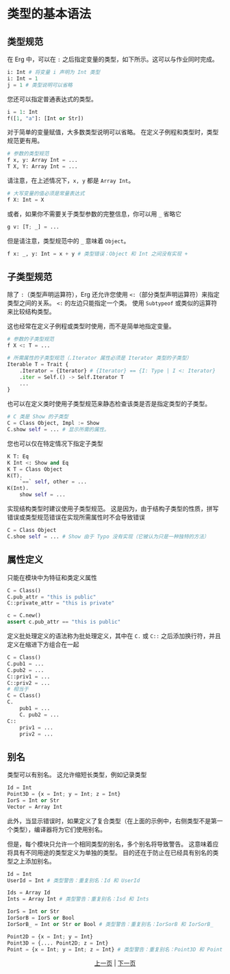 # 类型的基本语法

## 类型规范

在 Erg 中，可以在 `:` 之后指定变量的类型，如下所示。这可以与作业同时完成。

```python
i: Int # 将变量 i 声明为 Int 类型
i: Int = 1
j = 1 # 类型说明可以省略
```

您还可以指定普通表达式的类型。

```python
i = 1: Int
f([1, "a"]: [Int or Str])
```

对于简单的变量赋值，大多数类型说明可以省略。
在定义子例程和类型时，类型规范更有用。

```python
# 参数的类型规范
f x, y: Array Int = ...
T X, Y: Array Int = ...
```

请注意，在上述情况下，`x, y` 都是 `Array Int`。

```python
# 大写变量的值必须是常量表达式
f X: Int = X
```

或者，如果你不需要关于类型参数的完整信息，你可以用 `_` 省略它

```python
g v: [T; _] = ...
```

但是请注意，类型规范中的 `_` 意味着 `Object`。

```python
f x: _, y: Int = x + y # 类型错误：Object 和 Int 之间没有实现 +
```

## 子类型规范

除了 `:`（类型声明运算符），Erg 还允许您使用 `<:`（部分类型声明运算符）来指定类型之间的关系。
`<:` 的左边只能指定一个类。 使用 `Subtypeof` 或类似的运算符来比较结构类型。

这也经常在定义子例程或类型时使用，而不是简单地指定变量。

```python
# 参数的子类型规范
f X <: T = ...

# 所需属性的子类型规范（.Iterator 属性必须是 Iterator 类型的子类型）
Iterable T = Trait {
    .Iterator = {Iterator} # {Iterator} == {I: Type | I <: Iterator}
    .iter = Self.() -> Self.Iterator T
    ...
}
```

也可以在定义类时使用子类型规范来静态检查该类是否是指定类型的子类型。

```python
# C 类是 Show 的子类型
C = Class Object, Impl := Show
C.show self = ... # 显示所需的属性。
```

您也可以仅在特定情况下指定子类型

```python
K T: Eq
K Int <: Show and Eq
K T = Class Object
K(T).
    `==` self, other = ...
K(Int).
    show self = ...
```

实现结构类型时建议使用子类型规范。
这是因为，由于结构子类型的性质，拼写错误或类型规范错误在实现所需属性时不会导致错误

```python
C = Class Object
C.shoe self = ... # Show 由于 Typo 没有实现（它被认为只是一种独特的方法）
```

## 属性定义

只能在模块中为特征和类定义属性

```python
C = Class()
C.pub_attr = "this is public"
C::private_attr = "this is private"

c = C.new()
assert c.pub_attr == "this is public"
```

定义批处理定义的语法称为批处理定义，其中在 `C.` 或 `C::` 之后添加换行符，并且定义在缩进下方组合在一起

```python
C = Class()
C.pub1 = ...
C.pub2 = ...
C::priv1 = ...
C::priv2 = ...
# 相当于
C = Class()
C.
    pub1 = ...
    C. pub2 = ...
C::
    priv1 = ...
    priv2 = ...
```

## 别名

类型可以有别名。 这允许缩短长类型，例如记录类型

```python
Id = Int
Point3D = {x = Int; y = Int; z = Int}
IorS = Int or Str
Vector = Array Int
```

此外，当显示错误时，如果定义了复合类型（在上面的示例中，右侧类型不是第一个类型），编译器将为它们使用别名。

但是，每个模块只允许一个相同类型的别名，多个别名将导致警告。
这意味着应将具有不同用途的类型定义为单独的类型。
目的还在于防止在已经具有别名的类型之上添加别名。

```python
Id = Int
UserId = Int # 类型警告：重复别名：Id 和 UserId

Ids = Array Id
Ints = Array Int # 类型警告：重复别名：Isd 和 Ints

IorS = Int or Str
IorSorB = IorS or Bool
IorSorB_ = Int or Str or Bool # 类型警告：重复别名：IorSorB 和 IorSorB_

Point2D = {x = Int; y = Int}
Point3D = {.... Point2D; z = Int}
Point = {x = Int; y = Int; z = Int} # 类型警告：重复别名：Point3D 和 Point
```

<p align='center'>
    <a href='./01_type_system.md'>上一页</a> | <a href='./03_trait.md'>下一页</a>
</p>
